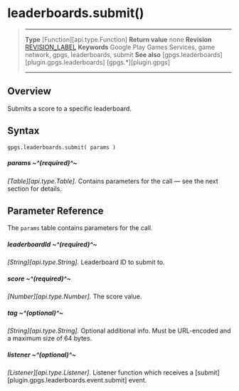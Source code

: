# leaderboards.submit()

> --------------------- ------------------------------------------------------------------------------------------
> __Type__              [Function][api.type.Function]
> __Return value__      none
> __Revision__          [REVISION_LABEL](REVISION_URL)
> __Keywords__          Google Play Games Services, game network, gpgs, leaderboards, submit
> __See also__          [gpgs.leaderboards][plugin.gpgs.leaderboards]
>                       [gpgs.*][plugin.gpgs]
> --------------------- ------------------------------------------------------------------------------------------

## Overview

Submits a score to a specific leaderboard.

## Syntax

	gpgs.leaderboards.submit( params )

##### params ~^(required)^~
_[Table][api.type.Table]._ Contains parameters for the call &mdash; see the next section for details.

## Parameter Reference

The `params` table contains parameters for the call.

##### leaderboardId ~^(required)^~
_[String][api.type.String]._ Leaderboard ID to submit to.

##### score ~^(required)^~
_[Number][api.type.Number]._ The score value.

##### tag ~^(optional)^~
_[String][api.type.String]._ Optional additional info. Must be <nobr>URL-encoded</nobr> and a maximum size of 64&nbsp;bytes.

##### listener ~^(optional)^~
_[Listener][api.type.Listener]._ Listener function which receives a [submit][plugin.gpgs.leaderboards.event.submit] event.
